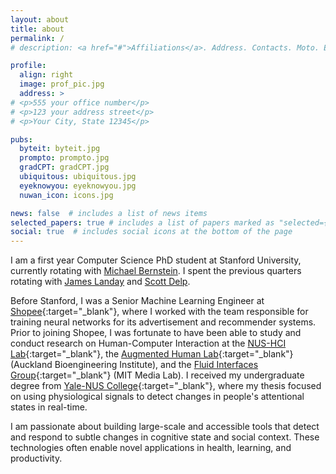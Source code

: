 ```yaml
---
layout: about
title: about
permalink: /
# description: <a href="#">Affiliations</a>. Address. Contacts. Moto. Etc.

profile:
  align: right
  image: prof_pic.jpg
  address: >
# <p>555 your office number</p>
# <p>123 your address street</p>
# <p>Your City, State 12345</p>

pubs:
  byteit: byteit.jpg
  prompto: prompto.jpg
  gradCPT: gradCPT.jpg
  ubiquitous: ubiquitous.jpg
  eyeknowyou: eyeknowyou.jpg
  nuwan_icon: icons.jpg

news: false  # includes a list of news items
selected_papers: true # includes a list of papers marked as "selected={true}"
social: true  # includes social icons at the bottom of the page
---
```

I am a first year Computer Science PhD student at Stanford University, currently rotating with [Michael Bernstein](https://hci.stanford.edu/msb/). I spent the previous quarters rotating with [James Landay](https://www.landay.org/) and [Scott Delp](https://nmbl.stanford.edu/people/scott-delp/).

Before Stanford, I was a Senior Machine Learning Engineer at [Shopee](https://shopee.sg/){:target="_blank"}, where I worked with the team responsible for training neural networks for its advertisement and recommender systems. Prior to joining Shopee, I was fortunate to have been able to study and conduct research on Human-Computer Interaction at the [NUS-HCI Lab](https://www.nus-hci.org/v2/){:target="_blank"}, the [Augmented Human Lab](http://www.ahlab.org/){:target="_blank"} (Auckland Bioengineering Institute), and the [Fluid Interfaces Group](https://www.media.mit.edu/groups/fluid-interfaces/){:target="_blank"} (MIT Media Lab). I received my undergraduate degree from [Yale-NUS College](https://www.yale-nus.edu.sg/){:target="_blank"}, where my thesis focused on using physiological signals to detect changes in people's attentional states in real-time. 

I am passionate about building large-scale and accessible tools that detect and respond to subtle changes in cognitive state and social context. These technologies often enable novel applications in health, learning, and productivity.


<!-- I am passionate about building interfaces and sensing technologies to enhance people's sensory and cognitive abilities. The result is often a wearable device that has been programmed for real-life interventions. 
 -->
<!-- Write your biography here. Tell the world about yourself. Link to your favorite [subreddit](http://reddit.com){:target="\_blank"}. You can put a picture in, too. The code is already in, just name your picture `prof_pic.jpg` and put it in the `img/` folder.

Put your address / P.O. box / other info right below your picture. You can also disable any these elements by editing `profile` property of the YAML header of your `_pages/about.md`. Edit `_bibliography/papers.bib` and Jekyll will render your [publications page](/al-folio/publications/) automatically.

Link to your social media connections, too. This theme is set up to use [Font Awesome icons](http://fortawesome.github.io/Font-Awesome/){:target="\_blank"} and [Academicons](https://jpswalsh.github.io/academicons/){:target="\_blank"}, like the ones below. Add your Facebook, Twitter, LinkedIn, Google Scholar, or just disable all of them. -->
